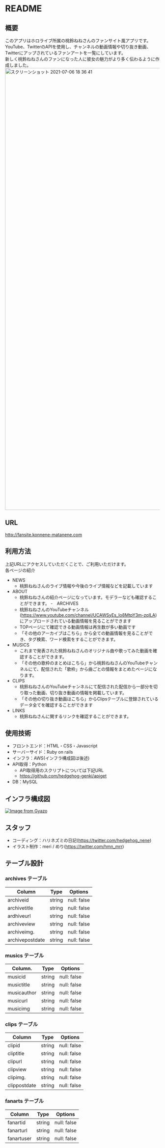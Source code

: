 # README

## 概要
このアプリはホロライブ所属の桃鈴ねねさんのファンサイト風アプリです。<br>
YouTube、TwitterのAPIを使用し、チャンネルの動画情報や切り抜き動画、Twitterにアップされているファンアートを一覧にしています。<br>
新しく桃鈴ねねさんのファンになった人に彼女の魅力がより多く伝わるように作成しました。<br>
<img width="1440" alt="スクリーンショット 2021-07-06 18 36 41" src="https://user-images.githubusercontent.com/84561429/126415774-603b8b15-d89c-4b27-bcc4-4c2db537773d.png">

## URL
http://fansite.konnene-matanene.com

## 利用方法
上記URLにアクセスしていただくことで、ご利用いただけます。<br>
各ページの紹介

- NEWS
  - 桃鈴ねねさんのライブ情報や今後のライブ情報などを記載しています
- ABOUT
  - 桃鈴ねねさんの紹介ページになっています。モデラーなども確認することができます。
-　ARCHIVES
  - 桃鈴ねねさんのYouTubeチャンネル(https://www.youtube.com/channel/UCAWSyEs_Io8MtpY3m-zqILA) にアップロードされている動画情報を見ることができます
  - TOPページにて確認できる動画情報は再生数が多い動画です
  - 「その他のアーカイブはこちら」から全ての動画情報を見ることができ、タグ検索、ワード検索をすることができます。
- MUSICS
  - これまで発表された桃鈴ねねさんのオリジナル曲や歌ってみた動画を確認することができます。
  - 「その他の歌枠のまとめはこちら」から桃鈴ねねさんのYouTubeチャンネルにて、配信された「歌枠」から曲ごとの情報をまとめたページになります。
- CLIPS
  - 桃鈴ねねさんのYouTubeチャンネルにて配信された配信から一部分を切り取った動画、切り抜き動画の情報を掲載しています。
  -  「その他の切り抜き動画はこちら」からClipsテーブルに登録されているデータ全てを確認することができます
- LINKS
  - 桃鈴ねねさんに関するリンクを確認することができます。

## 使用技術
- フロントエンド：HTML・CSS・Javascript
- サーバーサイド：Ruby on rails
- インフラ：AWS(インフラ構成図は後述)
- API取得：Python
  - API取得用のスクリプトについては下記URL
  - https://github.com/hedgehog-genki/apiget
- DB：MySQL

## インフラ構成図

[![Image from Gyazo](https://i.gyazo.com/1bfeab1210564231c484cc37e3c08f06.jpg)](https://gyazo.com/1bfeab1210564231c484cc37e3c08f06)

## スタッフ
- コーディング：ハリネズミの日記(https://twitter.com/hedgehog_nene)
- イラスト制作：meri / めり(https://twitter.com/hmn_mrr)

## テーブル設計

### archives テーブル

| Column             | Type   | Options     |
| ------------------ | ------ | ----------- |
| archiveid          | string | null: false |
| archivetitle       | string | null: false |
| ardhiveurl         | string | null: false |
| archiveview        | string | null: false |
| archiveimg.        | string | null: false |
| archivepostdate    | string | null: false |

### musics テーブル

| Column.            | Type   | Options     |
| ------------------ | ------ | ----------- |
| musicid            | string | null: false |
| musictitle         | string | null: false |
| musicauthor        | string | null: false |
| musicurl           | string | null: false |
| musicimg           | string | null: false |

### clips テーブル

| Column             | Type   | Options     |
| ------------------ | ------ | ----------- |
| clipid             | string | null: false |
| cliptitle          | string | null: false |
| clipurl            | string | null: false |
| clipview           | string | null: false |
| clipimg.           | string | null: false |
| clippostdate       | string | null: false |

### fanarts テーブル

| Column    | Type   | Options     |
| -------   | ------ | ----------- |
| fanartid  | string | null: false |
| fanarturl | string | null: false |
| fanartuser| string | null: false |
